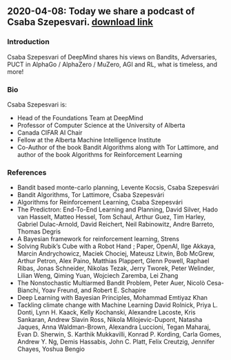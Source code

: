 ## 2020-04-08: Today we share a podcast of Csaba Szepesvari. [download link](https://media.transistor.fm/f3d46a86.mp3?download=true)

### Introduction
Csaba Szepesvari of DeepMind shares his views on Bandits, Adversaries, PUCT in AlphaGo / AlphaZero / MuZero, AGI and RL, what is timeless, and more!

### Bio
Csaba Szepesvari is:
- Head of the Foundations Team at DeepMind
- Professor of Computer Science at the University of Alberta
- Canada CIFAR AI Chair
- Fellow at the Alberta Machine Intelligence Institute 
- Co-Author of the book Bandit Algorithms along with Tor Lattimore, and author of the book Algorithms for Reinforcement Learning

### References
- Bandit based monte-carlo planning, Levente Kocsis, Csaba Szepesvári
- Bandit Algorithms, Tor Lattimore, Csaba Szepesvári
- Algorithms for Reinforcement Learning, Csaba Szepesvári
- The Predictron: End-To-End Learning and Planning, David Silver, Hado van Hasselt, Matteo Hessel, Tom Schaul, Arthur Guez, Tim Harley, Gabriel Dulac-Arnold, David Reichert, Neil Rabinowitz, Andre Barreto, Thomas Degris
- A Bayesian framework for reinforcement learning, Strens
- Solving Rubik’s Cube with a Robot Hand ; Paper, OpenAI, Ilge Akkaya, Marcin Andrychowicz, Maciek Chociej, Mateusz Litwin, Bob McGrew, Arthur Petron, Alex Paino, Matthias Plappert, Glenn Powell, Raphael Ribas, Jonas Schneider, Nikolas Tezak, Jerry Tworek, Peter Welinder, Lilian Weng, Qiming Yuan, Wojciech Zaremba, Lei Zhang
- The Nonstochastic Multiarmed Bandit Problem, Peter Auer, Nicolò Cesa-Bianchi, Yoav Freund, and Robert E. Schapire
- Deep Learning with Bayesian Principles, Mohammad Emtiyaz Khan
- Tackling climate change with Machine Learning David Rolnick, Priya L. Donti, Lynn H. Kaack, Kelly Kochanski, Alexandre Lacoste, Kris Sankaran, Andrew Slavin Ross, Nikola Milojevic-Dupont, Natasha Jaques, Anna Waldman-Brown, Alexandra Luccioni, Tegan Maharaj, Evan D. Sherwin, S. Karthik Mukkavilli, Konrad P. Kording, Carla Gomes, Andrew Y. Ng, Demis Hassabis, John C. Platt, Felix Creutzig, Jennifer Chayes, Yoshua Bengio
